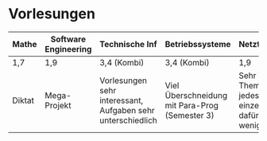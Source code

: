 # Vorlesungen

| Mathe  | Software Engineering | Technische Inf                                               | Betriebssysteme                                    | Netztechnik                                          | Compiler                                                    |
| ------ | -------------------- | ------------------------------------------------------------ | -------------------------------------------------- | ---------------------------------------------------- | ----------------------------------------------------------- |
| 1,7    | 1,9                  | 3,4 (Kombi)                                                  | 3,4 (Kombi)                                        | 1,9                                                  | 1,7                                                         |
| Diktat | Mega-Projekt         | Vorlesungen sehr interessant,  Aufgaben sehr unterschiedlich | Viel Überschneidung mit Para-Prog (Semester 3)<br> | Sehr Viele Themen, jedes einzelne dafür weniger tief | Gruppenarbeit, effektiv 2,5 Wochen nach Ende des Semesters. |
